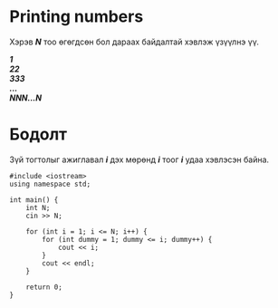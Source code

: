 # Printing numbers
Хэрэв _**N**_ тоо өгөгдсөн бол дараах байдалтай хэвлэж үзүүлнэ үү.

_**1**_</br>
_**22**_</br>
_**333**_</br>
_**...**_</br>
_**NNN...N**_</br>

# Бодолт
Зүй тогтолыг ажиглавал _**i**_ дэх мөрөнд _**i**_ тоог _**i**_ удаа хэвлэсэн байна.
```
#include <iostream>
using namespace std;

int main() {
    int N;
    cin >> N;

    for (int i = 1; i <= N; i++) {
        for (int dummy = 1; dummy <= i; dummy++) {
            cout << i;
        }
        cout << endl;
    }

    return 0;
}
```
